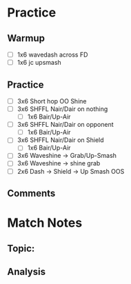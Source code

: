 # Practice
## Warmup
- [ ] 1x6 wavedash across FD
- [ ] 1x6 jc upsmash
## Practice
- [ ] 3x6 Short hop OO Shine
- [ ] 3x6 SHFFL Nair/Dair on nothing
	- [ ] 1x6 Bair/Up-Air
- [ ] 3x6 SHFFL Nair/Dair on opponent
	- [ ] 1x6 Bair/Up-Air
- [ ] 3x6 SHFFL Nair/Dair on Shield
	- [ ] 1x6 Bair/Up-Air
- [ ] 3x6 Waveshine -> Grab/Up-Smash
- [ ] 3x6 Waveshine -> shine grab
- [ ] 2x6 Dash -> Shield -> Up Smash OOS

## Comments
# Match Notes
## Topic:
## Analysis
